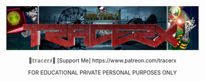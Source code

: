 <img src="https://github.com/traserx/traserx/blob/main/et.png">
<p align="center">
  🎈𝕥𝕣𝕒𝕔𝕖𝕣ﾒ🤡 [Support Me] https://www.patreon.com/tracerx
</p>
<p align="center">
FOR EDUCATIONAL PRIVATE PERSONAL PURPOSES ONLY
</p>
